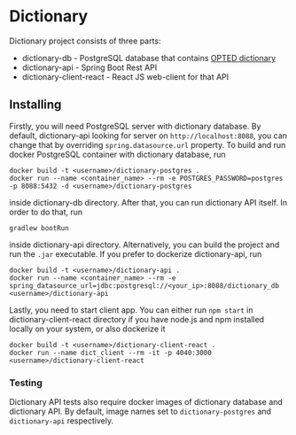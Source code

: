 # Dictionary
Dictionary project consists of three parts:
* dictionary-db - PostgreSQL database that contains [OPTED dictionary](http://www.mso.anu.edu.au/~ralph/OPTED/)
* dictionary-api - Spring Boot Rest API
* dictionary-client-react - React JS web-client for that API
## Installing
Firstly, you will need PostgreSQL server with dictionary database. By default, dictionary-api looking for server 
on `http://localhost:8088`, you can change that by overriding `spring.datasource.url` property.
To build and run docker PostgreSQL container with dictionary database, run
```
docker build -t <username>/dictionary-postgres .
docker run --name <container_name> --rm -e POSTGRES_PASSWORD=postgres -p 8088:5432 -d <username>/dictionary-postgres
```
inside dictionary-db directory.
After that, you can run dictionary API itself. In order to do that, run
```
gradlew bootRun
```
inside dictionary-api directory. Alternatively, you can build the project and run the `.jar` executable. If you prefer to
dockerize dictionary-api, run
```
docker build -t <username>/dictionary-api .
docker run --name <container_name> --rm -e spring_datasource_url=jdbc:postgresql://<your_ip>:8088/dictionary_db <username>/dictionary-api
```
Lastly, you need to start client app. You can either run `npm start` in dictionary-client-react directory if you have
node.js and npm installed locally on your system, or also dockerize it
```
docker build -t <username>/dictionary-client-react .
docker run --name dict_client --rm -it -p 4040:3000 <username>/dictionary-client-react
```
### Testing
Dictionary API tests also require docker images of dictionary database and dictionary API. By default, image names set to
`dictionary-postgres` and `dictionary-api` respectively.
